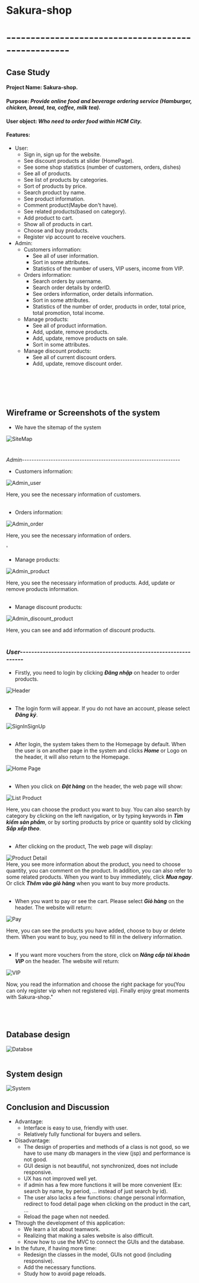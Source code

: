 # Sakura-shop
# ---------------------------------------------------
## Case Study

#### Project Name: Sakura-shop.
#### Purpose: *Provide online food and beverage ordering service (Hamburger, chicken, bread, tea, coffee, milk tea).*
#### User object: *Who need to order food within HCM City.*
#### Features:
- User:
    - Sign in, sign up for the website.
    - See discount products at slider (HomePage).
    - See some shop statistics (number of customers, orders, dishes)
    - See all of products.
    - See list of products by categories.
    - Sort of products by price.
    - Search product by name.
    - See product information.
    - Comment product(Maybe don't have).
    - See related products(based on category).
    - Add product to cart.
    - Show all of products in cart.
    - Choose and buy products.
    - Register vip account to receive vouchers.
- Admin:
    - Customers information:
        - See all of user information.
        - Sort in some attributes.
        - Statistics of the number of users, VIP users, income from VIP.
    - Orders information:
        - Search orders by username.
        - Search order details by orderID.
        - See orders information, order details information.
        - Sort in some attributes.
        - Statistics of the number of order, products in order, total price, total promotion, total income.
    - Manage products:
        - See all of product information.
        - Add, update, remove products.
        - Add, update, remove products on sale.
        - Sort in some attributes.
    - Manage discount products:
        - See all of current discount orders.
        - Add, update, remove discount order.
        
</br></br></br></br>

## Wireframe or Screenshots of the system
- We have the sitemap of the system

![SiteMap](./src/main/webapp/assets/wiframes/SiteMap.png)
</br></br>
### 
*Admin------------------------------------------------------------------*
- Customers information:

![Admin_user](./src/main/webapp/assets/wiframes/Admin_customer.png)

Here, you see the necessary information of customers.
</br></br>
- Orders information:

![Admin_order](./src/main/webapp/assets/wiframes/Admin_order.png)

Here, you see the necessary information of orders.
</br></br>'
- Manage products:

![Admin_product](./src/main/webapp/assets/wiframes/Admin_product.png)

Here, you see the necessary information of products. Add, update or remove products information.
</br></br>
- Manage discount products:

![Admin_discount_product](./src/main/webapp/assets/wiframes/Admin_discount.png)

Here, you can see and add information of discount products.
<br/><br/>
### *User------------------------------------------------------------------*
- Firstly, you need to login by clicking ***Đăng nhập*** on header to order products.

![Header](./src/main/webapp/assets/wiframes/header.png)
</br></br>
- The login form will appear. If you do not have an account, please select ***Đăng ký***.

![SignInSignUp](./src/main/webapp/assets/wiframes/signin_signup.png)
</br></br>

- After login, the system takes them to the Homepage by default. When the user is on another page in the system and clicks ***Home*** or Logo on the header, it will also return to the Homepage.

![Home Page](./src/main/webapp/assets/wiframes//HomePage.png)
</br></br>

- When you click on ***Đặt hàng*** on the header, the web page will show:

![List Product](./src/main/webapp/assets/wiframes//ListProduct.png)

Here, you can choose the product you want to buy. You can also search by category by clicking on the left navigation, or by typing keywords in ***Tìm kiếm sản phẩm***, or by sorting products by price or quantity sold by clicking ***Sắp xếp theo***.
</br></br>
- After clicking on the product, The web page will display:

![Product Detail](./src/main/webapp/assets/wiframes/ProductDetail.png)
</br>
Here, you see more information about the product, you need to choose quantity, you can comment on the product. In addition, you can also refer to some related products. When you want to buy immediately, click ***Mua ngay***. Or click ***Thêm vào giỏ hàng*** when you want to buy more products.
</br></br>
- When you want to pay or see the cart. Please select ***Giỏ hàng*** on the header. The website will return:

![Pay](./src/main/webapp/assets/wiframes//Pay.png)

Here, you can see the products you have added, choose to buy or delete them. When you want to buy, you need to fill in the delivery information. 
</br></br>
- If you want more vouchers from the store, click on ***Nâng cấp tài khoản VIP*** on the header. The website will return:

![VIP](./src/main/webapp/assets/wiframes//Vip.png)

Now, you read the information and choose the right package for you(You can only register vip when not registered vip). Finally enjoy great moments with Sakura-shop."
</br></br></br></br>

## Database design

![Databse](./src/main/webapp/assets/wiframes/database.png)
</br></br>

## System design

![System](./src/main/webapp/assets/wiframes/FileStructure.png)

## Conclusion and Discussion

- Advantage: 
    - Interface is easy to use, friendly with user.
    - Relatively fully functional for buyers and sellers.
- Disadvantage: 
    - The design of properties and methods of a class is not good, so we have to use many db managers in the view (jsp) and performance is not good.
    - GUI design is not beautiful, not synchronized, does not include responsive.
    - UX has not improved well yet.
    - if admin has a few more functions it will be more convenient (Ex: search by name, by period, ... instead of just search by id).
    - The user also lacks a few functions: change personal information, redirect to food detail page when clicking on the product in the cart, ...
    - Reload the page when not needed.
- Through the development of this application: 
    - We learn a lot about teamwork. 
    - Realizing that making a sales website is also difficult.
    - Know how to use the MVC to connect the GUIs and the database.
- In the future, if having more time:
    - Redesign the classes in the model, GUIs not good (including responsive).
    - Add the necessary functions.
    - Study how to avoid page reloads.


